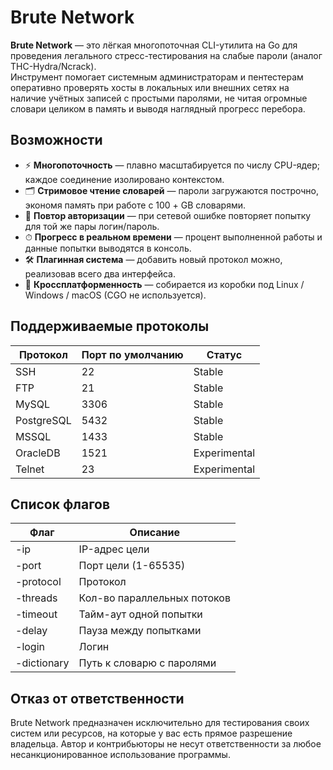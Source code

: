 # Brute Network

**Brute Network** — это лёгкая многопоточная CLI-утилита на Go для проведения легального стресс-тестирования на слабые пароли (аналог THC-Hydra/Ncrack).  
Инструмент помогает системным администраторам и пентестерам оперативно проверять хосты в локальных или внешних сетях на наличие учётных записей с простыми паролями, не читая огромные словари целиком в память и выводя наглядный прогресс перебора.

## Возможности

- ⚡ **Многопоточность** — плавно масштабируется по числу CPU-ядер; каждое соединение изолировано контекстом.  
- 🗂 **Стримовое чтение словарей** — пароли загружаются построчно, экономя память при работе с 100 + GB словарями.  
- 🔄 **Повтор авторизации** — при сетевой ошибке повторяет попытку для той же пары логин/пароль.  
- ⏱ **Прогресс в реальном времени** — процент выполненной работы и данные попытки выводятся в консоль.  
- 🛠 **Плагинная система** — добавить новый протокол можно, реализовав всего два интерфейса.  
- 🏁 **Кроссплатформенность** — собирается из коробки под Linux / Windows / macOS (CGO не используется).  

## Поддерживаемые протоколы

| Протокол   | Порт по умолчанию | Статус        |
| ---------- | ----------------- | --------------|
| SSH        | 22                | Stable        |
| FTP        | 21                | Stable        |
| MySQL      | 3306              | Stable        |
| PostgreSQL | 5432              | Stable        |
| MSSQL      | 1433              | Stable        |
| OracleDB   | 1521              | Experimental  |
| Telnet     | 23                | Experimental  |

## Список флагов

| Флаг        | Описание                    |
| ----------- | --------------------------- |
| -ip         | IP-адрес цели               |
| -port       | Порт цели (1-65535)         |
| -protocol   | Протокол                    |
| -threads    | Кол-во параллельных потоков |
| -timeout    | Тайм-аут одной попытки      |
| -delay      | Пауза между попытками       |
| -login      | Логин                       |
| -dictionary | Путь к словарю с паролями   |

## Отказ от ответственности

Brute Network предназначен исключительно для тестирования своих систем или ресурсов, на которые у вас есть прямое разрешение владельца. Автор и контрибьюторы не несут ответственности за любое несанкционированное использование программы.